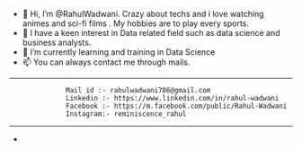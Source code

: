- 👋 Hi, I’m @RahulWadwani. Crazy about techs and i love watching animes and sci-fi films . My hobbies are to play every sports.
- 👀 I have a keen interest in Data related field such as data science and business analysts.
- 🌱 I’m currently learning and training in Data Science
- 📫 You can always contact me through mails.
_____________________________________________________________________________________________________________________________________
                  Mail id :- rahulwadwani786@gmail.com
                  Linkedin :- https://www.linkedin.com/in/rahul-wadwani
                  Facebook :- https://m.facebook.com/public/Rahul-Wadwani
                  Instagram:- reminiscence_rahul
_____________________________________________________________________________________________________________________________________
-
                  

<!---
RahulWadwani/RahulWadwani is a ✨ special ✨ repository because its `README.md` (this file) appears on your GitHub profile.
You can click the Preview link to take a look at your changes.
--->
